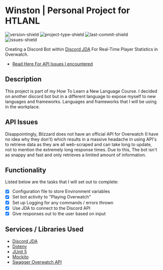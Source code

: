 # Winston | Personal Project for HTLANL

![version-shield](https://img.shields.io/badge/version-v1.0.1-informational)
![project-type-shield](https://img.shields.io/badge/project%20type-personal-blueviolet)
![last-commit-shield](https://img.shields.io/github/last-commit/sgoudham-university/Winston-Bot)
![issues-shield](https://img.shields.io/github/issues/sgoudham-university/Winston-Bot?label=issues)

Creating a Discord Bot within [Discord JDA](https://github.com/DV8FromTheWorld/JDA) For Real-Time Player Statistics in Overwatch.
- [Read Here For API Issues I encountered](#API-Issues)

## Description

This project is part of my How To Learn a New Language Course. I decided on another discord bot but in a different language to expose myself
to new languages and frameworks. Languages and frameworks that I will be using in the workplace.

## API Issues

Disappointingly, Blizzard does not have an official API for Overwatch (I have no idea why they don't) which results in a massive headache in using
API's to retrieve data as they are all web-scraped and can take long to update, not to mention the extremely long response times. Due to this,
The bot isn't as snappy and fast and only retrieves a limited amount of information.

## Functionality

Listed below are the tasks that I will set out to complete:

- [x] Configuration file to store Environment variables
- [x] Set bot activity to "Playing Overwatch"
- [x] Set up Logging for any commands / errors thrown
- [x] Use JDA to connect to the Discord API
- [x] Give responses out to the user based on input

## Services / Libraries Used

- [Discord JDA](https://github.com/DV8FromTheWorld/JDA)
- [Dotenv](https://github.com/cdimascio/dotenv-java)
- [JUnit 5](https://junit.org/junit5/)
- [Mockito](https://site.mockito.org/)
- [Swagger Overwatch API](https://swagger-owapi.tekrop.fr/)
